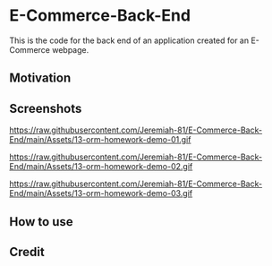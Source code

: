 # E-Commerce-Back-End

This is the code for the back end of an application created for an E-Commerce webpage.

## Motivation


## Screenshots

https://raw.githubusercontent.com/Jeremiah-81/E-Commerce-Back-End/main/Assets/13-orm-homework-demo-01.gif

https://raw.githubusercontent.com/Jeremiah-81/E-Commerce-Back-End/main/Assets/13-orm-homework-demo-02.gif

https://raw.githubusercontent.com/Jeremiah-81/E-Commerce-Back-End/main/Assets/13-orm-homework-demo-03.gif


## How to use


## Credit